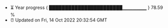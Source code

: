 - ⏳ Year progress { ███████████████████████▁▁▁▁▁▁▁ } 78.59 %
- ⏰ Updated on Fri, 14 Oct 2022 20:32:54 GMT

